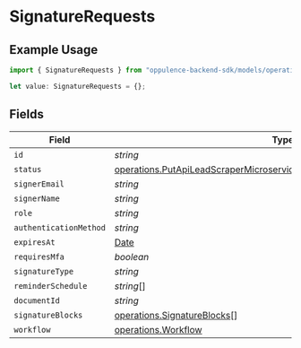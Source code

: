 # SignatureRequests

## Example Usage

```typescript
import { SignatureRequests } from "oppulence-backend-sdk/models/operations";

let value: SignatureRequests = {};
```

## Fields

| Field                                                                                                                                                            | Type                                                                                                                                                             | Required                                                                                                                                                         | Description                                                                                                                                                      |
| ---------------------------------------------------------------------------------------------------------------------------------------------------------------- | ---------------------------------------------------------------------------------------------------------------------------------------------------------------- | ---------------------------------------------------------------------------------------------------------------------------------------------------------------- | ---------------------------------------------------------------------------------------------------------------------------------------------------------------- |
| `id`                                                                                                                                                             | *string*                                                                                                                                                         | :heavy_minus_sign:                                                                                                                                               | N/A                                                                                                                                                              |
| `status`                                                                                                                                                         | [operations.PutApiLeadScraperMicroserviceApiV1WorkspaceWorkspacesStatus](../../models/operations/putapileadscrapermicroserviceapiv1workspaceworkspacesstatus.md) | :heavy_minus_sign:                                                                                                                                               | N/A                                                                                                                                                              |
| `signerEmail`                                                                                                                                                    | *string*                                                                                                                                                         | :heavy_minus_sign:                                                                                                                                               | N/A                                                                                                                                                              |
| `signerName`                                                                                                                                                     | *string*                                                                                                                                                         | :heavy_minus_sign:                                                                                                                                               | N/A                                                                                                                                                              |
| `role`                                                                                                                                                           | *string*                                                                                                                                                         | :heavy_minus_sign:                                                                                                                                               | N/A                                                                                                                                                              |
| `authenticationMethod`                                                                                                                                           | *string*                                                                                                                                                         | :heavy_minus_sign:                                                                                                                                               | N/A                                                                                                                                                              |
| `expiresAt`                                                                                                                                                      | [Date](https://developer.mozilla.org/en-US/docs/Web/JavaScript/Reference/Global_Objects/Date)                                                                    | :heavy_minus_sign:                                                                                                                                               | N/A                                                                                                                                                              |
| `requiresMfa`                                                                                                                                                    | *boolean*                                                                                                                                                        | :heavy_minus_sign:                                                                                                                                               | N/A                                                                                                                                                              |
| `signatureType`                                                                                                                                                  | *string*                                                                                                                                                         | :heavy_minus_sign:                                                                                                                                               | N/A                                                                                                                                                              |
| `reminderSchedule`                                                                                                                                               | *string*[]                                                                                                                                                       | :heavy_minus_sign:                                                                                                                                               | N/A                                                                                                                                                              |
| `documentId`                                                                                                                                                     | *string*                                                                                                                                                         | :heavy_minus_sign:                                                                                                                                               | N/A                                                                                                                                                              |
| `signatureBlocks`                                                                                                                                                | [operations.SignatureBlocks](../../models/operations/signatureblocks.md)[]                                                                                       | :heavy_minus_sign:                                                                                                                                               | N/A                                                                                                                                                              |
| `workflow`                                                                                                                                                       | [operations.Workflow](../../models/operations/workflow.md)                                                                                                       | :heavy_minus_sign:                                                                                                                                               | N/A                                                                                                                                                              |
